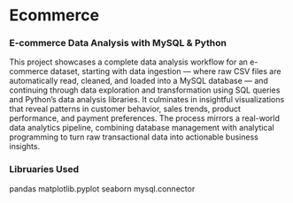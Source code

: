 # Ecommerce

### E-commerce Data Analysis with MySQL & Python

This project showcases a complete data analysis workflow for an e-commerce dataset, starting with data ingestion — where raw CSV files are automatically read, cleaned, and loaded into a MySQL database — and continuing through data exploration and transformation using SQL queries and Python’s data analysis libraries. It culminates in insightful visualizations that reveal patterns in customer behavior, sales trends, product performance, and payment preferences. The process mirrors a real-world data analytics pipeline, combining database management with analytical programming to turn raw transactional data into actionable business insights.

### Libruaries Used

pandas
matplotlib.pyplot
seaborn
mysql.connector

